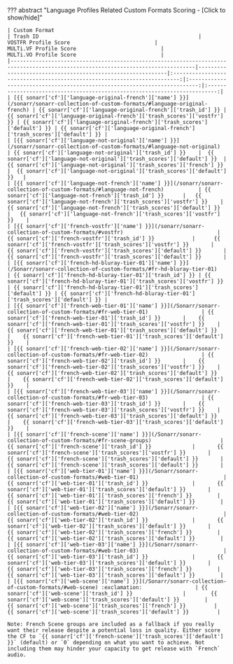 ??? abstract "Language Profiles Related Custom Formats Scoring - [Click to show/hide]"

    | Custom Format                                                                                                                   | Trash ID                                                   |                           VOSTFR Profile Score                           |                          MULTi.VF Profile Score                           |                          MULTi.VO Profile Score                           |
    |---------------------------------------------------------------------------------------------------------------------------------|------------------------------------------------------------|:------------------------------------------------------------------------:|:-------------------------------------------------------------------------:|:-------------------------------------------------------------------------:|
    | [{{ sonarr['cf']['language-original-french']['name'] }}](/sonarr/sonarr-collection-of-custom-formats/#language-original-french) | {{ sonarr['cf']['language-original-french']['trash_id'] }} | {{ sonarr['cf']['language-original-french']['trash_scores']['vostfr'] }} | {{ sonarr['cf']['language-original-french']['trash_scores']['default'] }} | {{ sonarr['cf']['language-original-french']['trash_scores']['default'] }} |
    | [{{ sonarr['cf']['language-not-original']['name'] }}](/sonarr/sonarr-collection-of-custom-formats/#language-not-original)       | {{ sonarr['cf']['language-not-original']['trash_id'] }}    |  {{ sonarr['cf']['language-not-original']['trash_scores']['default'] }}  |   {{ sonarr['cf']['language-not-original']['trash_scores']['french'] }}   |  {{ sonarr['cf']['language-not-original']['trash_scores']['default'] }}   |
    | [{{ sonarr['cf']['language-not-french']['name'] }}](/sonarr/sonarr-collection-of-custom-formats/#language-not-french)           | {{ sonarr['cf']['language-not-french']['trash_id'] }}      |   {{ sonarr['cf']['language-not-french']['trash_scores']['vostfr'] }}    |    {{ sonarr['cf']['language-not-french']['trash_scores']['default'] }}    |   {{ sonarr['cf']['language-not-french']['trash_scores']['vostfr'] }}    |
    | [{{ sonarr['cf']['french-vostfr']['name'] }}](/sonarr/sonarr-collection-of-custom-formats/#vostfr)                              | {{ sonarr['cf']['french-vostfr']['trash_id'] }}            |      {{ sonarr['cf']['french-vostfr']['trash_scores']['vostfr'] }}       |      {{ sonarr['cf']['french-vostfr']['trash_scores']['default'] }}       |      {{ sonarr['cf']['french-vostfr']['trash_scores']['default'] }}       |
    | [{{ sonarr['cf']['french-hd-bluray-tier-01']['name'] }}](/Sonarr/sonarr-collection-of-custom-formats/#fr-hd-bluray-tier-01)     | {{ sonarr['cf']['french-hd-bluray-tier-01']['trash_id'] }} | {{ sonarr['cf']['french-hd-bluray-tier-01']['trash_scores']['vostfr'] }} | {{ sonarr['cf']['french-hd-bluray-tier-01']['trash_scores']['default'] }} | {{ sonarr['cf']['french-hd-bluray-tier-01']['trash_scores']['default'] }} |
    | [{{ sonarr['cf']['french-web-tier-01']['name'] }}](/Sonarr/sonarr-collection-of-custom-formats/#fr-web-tier-01)                 | {{ sonarr['cf']['french-web-tier-01']['trash_id'] }}       |    {{ sonarr['cf']['french-web-tier-01']['trash_scores']['vostfr'] }}    |    {{ sonarr['cf']['french-web-tier-01']['trash_scores']['default'] }}    |    {{ sonarr['cf']['french-web-tier-01']['trash_scores']['default'] }}    |
    | [{{ sonarr['cf']['french-web-tier-02']['name'] }}](/Sonarr/sonarr-collection-of-custom-formats/#fr-web-tier-02)                 | {{ sonarr['cf']['french-web-tier-02']['trash_id'] }}       |    {{ sonarr['cf']['french-web-tier-02']['trash_scores']['vostfr'] }}    |    {{ sonarr['cf']['french-web-tier-02']['trash_scores']['default'] }}    |    {{ sonarr['cf']['french-web-tier-02']['trash_scores']['default'] }}    |
    | [{{ sonarr['cf']['french-web-tier-03']['name'] }}](/Sonarr/sonarr-collection-of-custom-formats/#fr-web-tier-03)                 | {{ sonarr['cf']['french-web-tier-03']['trash_id'] }}       |    {{ sonarr['cf']['french-web-tier-03']['trash_scores']['vostfr'] }}    |    {{ sonarr['cf']['french-web-tier-03']['trash_scores']['default'] }}    |    {{ sonarr['cf']['french-web-tier-03']['trash_scores']['default'] }}    |
    | [{{ sonarr['cf']['french-scene']['name'] }}](/Sonarr/sonarr-collection-of-custom-formats/#fr-scene-groups)                      | {{ sonarr['cf']['french-scene']['trash_id'] }}             |       {{ sonarr['cf']['french-scene']['trash_scores']['vostfr'] }}       |       {{ sonarr['cf']['french-scene']['trash_scores']['default'] }}       |       {{ sonarr['cf']['french-scene']['trash_scores']['default'] }}       |
    | [{{ sonarr['cf']['web-tier-01']['name'] }}](/Sonarr/sonarr-collection-of-custom-formats/#web-tier-01)                           | {{ sonarr['cf']['web-tier-01']['trash_id'] }}              |       {{ sonarr['cf']['web-tier-01']['trash_scores']['default'] }}       |        {{ sonarr['cf']['web-tier-01']['trash_scores']['french'] }}        |       {{ sonarr['cf']['web-tier-01']['trash_scores']['default'] }}        |
    | [{{ sonarr['cf']['web-tier-02']['name'] }}](/Sonarr/sonarr-collection-of-custom-formats/#web-tier-02)                           | {{ sonarr['cf']['web-tier-02']['trash_id'] }}              |       {{ sonarr['cf']['web-tier-02']['trash_scores']['default'] }}       |        {{ sonarr['cf']['web-tier-02']['trash_scores']['french'] }}        |       {{ sonarr['cf']['web-tier-02']['trash_scores']['default'] }}        |
    | [{{ sonarr['cf']['web-tier-03']['name'] }}](/Sonarr/sonarr-collection-of-custom-formats/#web-tier-03)                           | {{ sonarr['cf']['web-tier-03']['trash_id'] }}              |       {{ sonarr['cf']['web-tier-03']['trash_scores']['default'] }}       |        {{ sonarr['cf']['web-tier-03']['trash_scores']['french'] }}        |       {{ sonarr['cf']['web-tier-03']['trash_scores']['default'] }}        |
    | [{{ sonarr['cf']['web-scene']['name'] }}](/Sonarr/sonarr-collection-of-custom-formats/#web-scene) :exclamation:                 | {{ sonarr['cf']['web-scene']['trash_id'] }}                |        {{ sonarr['cf']['web-scene']['trash_scores']['default'] }}        |         {{ sonarr['cf']['web-scene']['trash_scores']['french'] }}         |        {{ sonarr['cf']['web-scene']['trash_scores']['default'] }}         |

    Note: French Scene groups are included as a fallback if you really want their release despite a potential loss in quality. Either score the CF to `{{ sonarr['cf']['french-scene']['trash_scores']['default'] }}` (default) or `0` depending on what you want to achieve. Not including them may hinder your capacity to get release with `French` audio.
